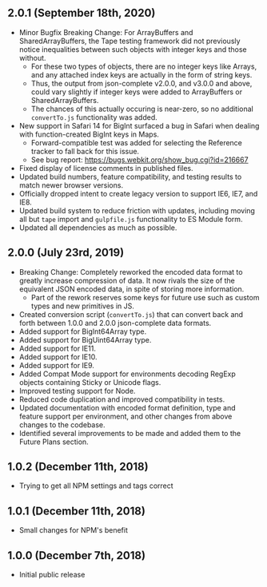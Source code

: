 ## 2.0.1 (September 18th, 2020)

* Minor Bugfix Breaking Change: For ArrayBuffers and SharedArrayBuffers, the Tape testing framework did not previously notice inequalities between such objects with integer keys and those without.
  - For these two types of objects, there are no integer keys like Arrays, and any attached index keys are actually in the form of string keys.
  - Thus, the output from json-complete v2.0.0, and v3.0.0 and above, could vary slightly if integer keys were added to ArrayBuffers or SharedArrayBuffers.
  - The chances of this actually occuring is near-zero, so no additional `convertTo.js` functionality was added.
* New support in Safari 14 for BigInt surfaced a bug in Safari when dealing with function-created BigInt keys in Maps.
  - Forward-compatible test was added for selecting the Reference tracker to fall back for this issue.
  - See bug report: https://bugs.webkit.org/show_bug.cgi?id=216667
* Fixed display of license comments in published files.
* Updated build numbers, feature compatibility, and testing results to match newer browser versions.
* Officially dropped intent to create legacy version to support IE6, IE7, and IE8.
* Updated build system to reduce friction with updates, including moving all but `tape` import and `gulpfile.js` functionality to ES Module form.
* Updated all dependencies as much as possible.


## 2.0.0 (July 23rd, 2019)

* Breaking Change: Completely reworked the encoded data format to greatly increase compression of data. It now rivals the size of the equivalent JSON encoded data, in spite of storing more information.
  - Part of the rework reserves some keys for future use such as custom types and new primitives in JS.
* Created conversion script (`convertTo.js`) that can convert back and forth between 1.0.0 and 2.0.0 json-complete data formats.
* Added support for BigInt64Array type.
* Added support for BigUint64Array type.
* Added support for IE11.
* Added support for IE10.
* Added support for IE9.
* Added Compat Mode support for environments decoding RegExp objects containing Sticky or Unicode flags.
* Improved testing support for Node.
* Reduced code duplication and improved compatibility in tests.
* Updated documentation with encoded format definition, type and feature support per environment, and other changes from above changes to the codebase.
* Identified several improvements to be made and added them to the Future Plans section.


## 1.0.2 (December 11th, 2018)

* Trying to get all NPM settings and tags correct


## 1.0.1 (December 11th, 2018)

* Small changes for NPM's benefit


## 1.0.0 (December 7th, 2018)

* Initial public release